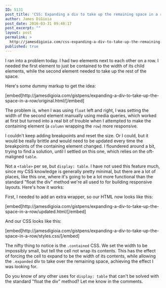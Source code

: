 ```yaml
---
ID: 5131
post_title: 'CSS: Expanding a div to take up the remaining space in a row'
author: James DiGioia
post_date: 2016-03-31 09:48:17
post_excerpt: ""
layout: post
permalink: >
  http://jamesdigioia.com/css-expanding-a-div-to-take-up-the-remaining-space-in-a-row/
published: true
---
```

<p>I ran into a problem today. I had two elements next to each other on a row. I needed the first element to just be contained to the width of its child elements, while the second element needed to take up the rest of the space.</p>
<p>Here's some dummy markup to get the idea:</p>
<p>[embed]http://jamesdigioia.com/gistpens/expanding-a-div-to-take-up-the-space-in-a-row/original.html/[/embed]</p>
<p>The problem is, when I was using <code>float</code> left and right, I was setting the width of the second element manually using media queries, which worked at first but turned into a real bit of trouble when I attempted to make the containing element (a <code>column</code> wrapping the <code>row</code>) more responsive.</p>
<p>I couldn't keep adding breakpoints and reset the size. Or I could, but it would be really brittle and would need to be updated every time the breakpoints of the containing element changed. I floundered around a bit, trying to find a solution, until I settled on this one, which relies on the oft-maligned <code>table</code>.</p>
<p>Not a <code>&lt;table&gt;</code> per se, but <code>display: table</code>. I have not used this feature much, since my CSS knowledge is generally pretty minimal, but there are a lot of places, like this one, where it's going to be a lot more functional than the standard &quot;float the div&quot; method we're all used to for building responsive layouts. Here's how it works:</p>
<p>First, I needed to add an extra wrapper, so our HTML now looks like this:</p>
<p>[embed]http://jamesdigioia.com/gistpens/expanding-a-div-to-take-up-the-space-in-a-row/updated.html/[/embed]</p>
<p>And our CSS looks like this:</p>
<p>[embed]http://jamesdigioia.com/gistpens/expanding-a-div-to-take-up-the-space-in-a-row/styles.css/[/embed]</p>
<p>The nifty thing to notice is the <code>.contained</code> CSS. We set the width to be impossibly small, but tell the cell not wrap its contents. This has the effect of forcing the cell to expand to be the width of its contents, while allowing the <code>.expanded</code> div to take over the remaining space, achieving the effect I was looking for.</p>
<p>Do you know of any other uses for <code>display: table</code> that can't be solved with the standard &quot;float the div&quot; method? Let me know in the comments.</p>